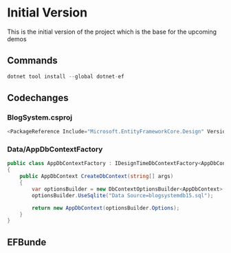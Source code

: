 # Initial Version
This is the initial version of the project which is the base for the upcoming demos

## Commands
```csharp
dotnet tool install --global dotnet-ef
```


## Codechanges
### BlogSystem.csproj

```csharp
<PackageReference Include="Microsoft.EntityFrameworkCore.Design" Version="8.0.0" />
```

### Data/AppDbContextFactory

```csharp
public class AppDbContextFactory : IDesignTimeDbContextFactory<AppDbContext>
{
    public AppDbContext CreateDbContext(string[] args)
    {
        var optionsBuilder = new DbContextOptionsBuilder<AppDbContext>();
        optionsBuilder.UseSqlite("Data Source=blogsystemdb15.sql");

        return new AppDbContext(optionsBuilder.Options);
    }
}
```

## EFBunde
